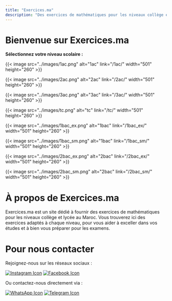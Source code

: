 ```yaml
---
title: "Exercices.ma"
description: "Des exercices de mathématiques pour les niveaux collège et lycée au Maroc."
---
```


# Bienvenue sur Exercices.ma

**Sélectionnez votre niveau scolaire :**

{{< image src="../images/1ac.png" alt="1ac" link="/1ac/" width="501" height="260" >}}

{{< image src="../images/2ac.png" alt="2ac" link="/2ac/" width="501" height="260" >}}

{{< image src="../images/3ac.png" alt="3ac" link="/3ac/" width="501" height="260" >}}

{{< image src="../images/tc.png" alt="tc" link="/tc/" width="501" height="260" >}}

{{< image src="../images/1bac_ex.png" alt="1bac" link="/1bac_ex/" width="501" height="260" >}}

{{< image src="../images/1bac_sm.png" alt="1bac" link="/1bac_sm/" width="501" height="260" >}}

{{< image src="../images/2bac_ex.png" alt="2bac" link="/2bac_ex/" width="501" height="260" >}}

{{< image src="../images/2bac_sm.png" alt="2bac" link="/2bac_sm/" width="501" height="260" >}}

# À propos de Exercices.ma

Exercices.ma est un site dédié à fournir des exercices de mathématiques pour les niveaux collège et lycée au Maroc. Vous trouverez ici des exercices adaptés à chaque niveau, pour vous aider à exceller dans vos études et à bien vous préparer pour les examens.

# Pour nous contacter

Rejoignez-nous sur les réseaux sociaux :

[![Instagram Icon](https://cdn-icons-png.flaticon.com/64/2111/2111463.png)](https://www.instagram.com/exercices.ma) [![Facebook Icon](https://cdn-icons-png.flaticon.com/64/733/733547.png)](https://web.facebook.com/profile.php?id=61567250277720)

Ou contactez-nous directement via :

[![WhatsApp Icon](https://cdn-icons-png.flaticon.com/64/733/733585.png)](https://wa.me/212707919591) [![Telegram Icon](https://cdn-icons-png.flaticon.com/64/2111/2111646.png)](https://t.me/exercicesma)
